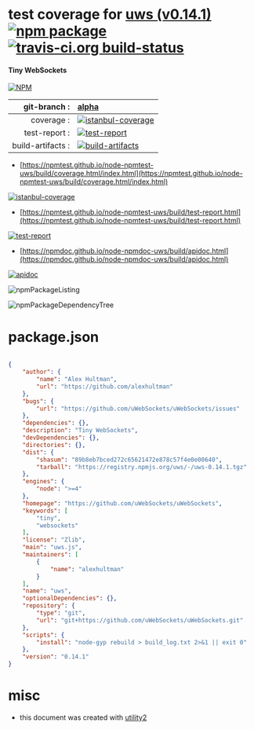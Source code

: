# test coverage for  [uws (v0.14.1)](https://github.com/uWebSockets/uWebSockets)  [![npm package](https://img.shields.io/npm/v/npmtest-uws.svg?style=flat-square)](https://www.npmjs.org/package/npmtest-uws) [![travis-ci.org build-status](https://api.travis-ci.org/npmtest/node-npmtest-uws.svg)](https://travis-ci.org/npmtest/node-npmtest-uws)
#### Tiny WebSockets

[![NPM](https://nodei.co/npm/uws.png?downloads=true&downloadRank=true&stars=true)](https://www.npmjs.com/package/uws)

| git-branch : | [alpha](https://github.com/npmtest/node-npmtest-uws/tree/alpha)|
|--:|:--|
| coverage : | [![istanbul-coverage](https://npmtest.github.io/node-npmtest-uws/build/coverage.badge.svg)](https://npmtest.github.io/node-npmtest-uws/build/coverage.html/index.html)|
| test-report : | [![test-report](https://npmtest.github.io/node-npmtest-uws/build/test-report.badge.svg)](https://npmtest.github.io/node-npmtest-uws/build/test-report.html)|
| build-artifacts : | [![build-artifacts](https://npmtest.github.io/node-npmtest-uws/glyphicons_144_folder_open.png)](https://github.com/npmtest/node-npmtest-uws/tree/gh-pages/build)|

- [https://npmtest.github.io/node-npmtest-uws/build/coverage.html/index.html](https://npmtest.github.io/node-npmtest-uws/build/coverage.html/index.html)

[![istanbul-coverage](https://npmtest.github.io/node-npmtest-uws/build/screenCapture.buildCi.browser.%252Ftmp%252Fbuild%252Fcoverage.lib.html.png)](https://npmtest.github.io/node-npmtest-uws/build/coverage.html/index.html)

- [https://npmtest.github.io/node-npmtest-uws/build/test-report.html](https://npmtest.github.io/node-npmtest-uws/build/test-report.html)

[![test-report](https://npmtest.github.io/node-npmtest-uws/build/screenCapture.buildCi.browser.%252Ftmp%252Fbuild%252Ftest-report.html.png)](https://npmtest.github.io/node-npmtest-uws/build/test-report.html)

- [https://npmdoc.github.io/node-npmdoc-uws/build/apidoc.html](https://npmdoc.github.io/node-npmdoc-uws/build/apidoc.html)

[![apidoc](https://npmdoc.github.io/node-npmdoc-uws/build/screenCapture.buildCi.browser.%252Ftmp%252Fbuild%252Fapidoc.html.png)](https://npmdoc.github.io/node-npmdoc-uws/build/apidoc.html)

![npmPackageListing](https://npmtest.github.io/node-npmtest-uws/build/screenCapture.npmPackageListing.svg)

![npmPackageDependencyTree](https://npmtest.github.io/node-npmtest-uws/build/screenCapture.npmPackageDependencyTree.svg)



# package.json

```json

{
    "author": {
        "name": "Alex Hultman",
        "url": "https://github.com/alexhultman"
    },
    "bugs": {
        "url": "https://github.com/uWebSockets/uWebSockets/issues"
    },
    "dependencies": {},
    "description": "Tiny WebSockets",
    "devDependencies": {},
    "directories": {},
    "dist": {
        "shasum": "89b8eb7bced272c65621472e878c57f4e0e00640",
        "tarball": "https://registry.npmjs.org/uws/-/uws-0.14.1.tgz"
    },
    "engines": {
        "node": ">=4"
    },
    "homepage": "https://github.com/uWebSockets/uWebSockets",
    "keywords": [
        "tiny",
        "websockets"
    ],
    "license": "Zlib",
    "main": "uws.js",
    "maintainers": [
        {
            "name": "alexhultman"
        }
    ],
    "name": "uws",
    "optionalDependencies": {},
    "repository": {
        "type": "git",
        "url": "git+https://github.com/uWebSockets/uWebSockets.git"
    },
    "scripts": {
        "install": "node-gyp rebuild > build_log.txt 2>&1 || exit 0"
    },
    "version": "0.14.1"
}
```



# misc
- this document was created with [utility2](https://github.com/kaizhu256/node-utility2)
